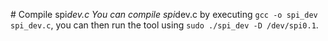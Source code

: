 #   C o m p i l e   s p i \ _ d e v . c 
 Y o u   c a n   c o m p i l e   s p i \ _ d e v . c   b y   e x e c u t i n g   ` g c c   - o   s p i _ d e v   s p i _ d e v . c ` ,   y o u   c a n 
 t h e n   r u n   t h e   t o o l   u s i n g   ` s u d o   . / s p i _ d e v   - D   / d e v / s p i 0 . 1 ` . 
